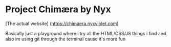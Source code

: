 # Project Chimæra by Nyx

[The actual website] (https://chimaera.nyxviolet.com)

Basically just a playground where i try all the HTML/CSS/JS things i find and also im using git through the terminal cause it's more fun